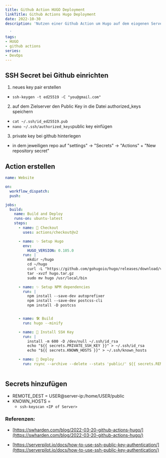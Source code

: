 ```yaml
---
title: Github Action HUGO Deployment
linkTitle: Github Actions Hugo Deployment
date: 2022-10-30
description: 'Nutzen einer Github Action um Hugo auf dem eiogenen Server zu Veröffentlichen

  '
tags:
- HUGO
- github actions
series:
- DevOps
---
```



## SSH Secret bei Github einrichten

1. neues key pair erstellen
- `ssh-keygen -t ed25519 -C "you@gmail.com"`
2. auf dem Zielserver den Public Key in die Datei authorized_keys speichern
- `cat ~/.ssh/id_ed25519.pub`
- `nano ~/.ssh/authorized_keys`public key einfügen
3. private key bei github hinterlegen
- in dem jeweiligen repo auf "settings" -> "Secrets" -> "Actions" + "New repository secret"

## Action erstellen
```yaml
name: Website

on:
  workflow_dispatch:
  push:

jobs:
  build:
    name: Build and Deploy
    runs-on: ubuntu-latest
    steps:
      - name: 🛒 Checkout
        uses: actions/checkout@v2

      - name: ✨ Setup Hugo
        env:
          HUGO_VERSION: 0.105.0
        run: |
          mkdir ~/hugo
          cd ~/hugo
          curl -L "https://github.com/gohugoio/hugo/releases/download/v${HUGO_VERSION}/hugo_extended_${HUGO_VERSION}_Linux-64bit.tar.gz" --output hugo.tar.gz
          tar -xvzf hugo.tar.gz
          sudo mv hugo /usr/local/bin

      - name: ✨ Setup NPM dependencies
        run: |
          npm install --save-dev autoprefixer
          npm install --save-dev postcss-cli
          npm install -D postcss


      - name: 🛠️ Build
        run: hugo --minify

      - name: 🔑 Install SSH Key
        run: |
          install -m 600 -D /dev/null ~/.ssh/id_rsa
          echo "${{ secrets.PRIVATE_SSH_KEY }}" > ~/.ssh/id_rsa
          echo "${{ secrets.KNOWN_HOSTS }}" > ~/.ssh/known_hosts

      - name: 🚀 Deploy
        run: rsync --archive --delete --stats 'public/' ${{ secrets.REMOTE_DEST }}
        
```

## Secrets hinzufügen
- REMOTE_DEST = USER@server-ip:/home/USER/public
- KNOWN_HOSTS = 
    - `ssh-keyscan <IP of Server>`



### Referenzen:
- [https://swharden.com/blog/2022-03-20-github-actions-hugo/](https://swharden.com/blog/2022-03-20-github-actions-hugo/)

- [https://serverpilot.io/docs/how-to-use-ssh-public-key-authentication/](https://serverpilot.io/docs/how-to-use-ssh-public-key-authentication/)